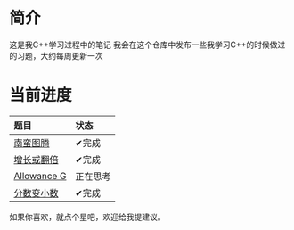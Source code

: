 # 简介
这是我C++学习过程中的笔记
我会在这个仓库中发布一些我学习C++的时候做过的习题，大约每周更新一次

# 当前进度
| 题目 | 状态 |
| :- | :- |
| [南蛮图腾](./南蛮图腾) | ✔完成 |
| [增长或翻倍](./增长或翻倍) | ✔完成 |
| [Allowance G](./Allowance%20G) | 正在思考 |
| [分数变小数](./分数变小数) | ✔完成

如果你喜欢，就点个星吧，欢迎给我提建议。

